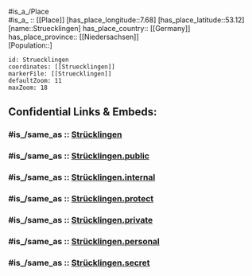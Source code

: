 ﻿---
confidential: public
isDeleted: false
location:
- 53.12
- 7.68
mapmarker: city
mapzoom:
- 7
- 12
SpocWebEntityId: 34631
tags:
- geo/City
type: City
---

#is_a_/Place  
#is_a_ :: [[Place]] 
[has_place_longitude::7.68] 
[has_place_latitude::53.12] 
[name::Struecklingen] 
has_place_country:: [[Germany]]  
has_place_province:: [[Niedersachsen]]  
[Population::] 



```leaflet
id: Struecklingen
coordinates: [[Struecklingen]] 
markerFile: [[Struecklingen]] 
defaultZoom: 11 
maxZoom: 18
```


## Confidential Links & Embeds: 

### #is_/same_as :: [Strücklingen](/_Standards/Earth/Continent/Europe/Europe~Central/Germany/Germany~West/Niedersachsen/counties~Niedersachsen/Cloppenburg/cities~Cloppenburg/Saterland/boroughs~Saterland/Strücklingen.md) 

### #is_/same_as :: [Strücklingen.public](/_public/Earth/Continent/Europe/Europe~Central/Germany/Germany~West/Niedersachsen/counties~Niedersachsen/Cloppenburg/cities~Cloppenburg/Saterland/boroughs~Saterland/Strücklingen.public.md) 

### #is_/same_as :: [Strücklingen.internal](/_internal/Earth/Continent/Europe/Europe~Central/Germany/Germany~West/Niedersachsen/counties~Niedersachsen/Cloppenburg/cities~Cloppenburg/Saterland/boroughs~Saterland/Strücklingen.internal.md) 

### #is_/same_as :: [Strücklingen.protect](/_protect/Earth/Continent/Europe/Europe~Central/Germany/Germany~West/Niedersachsen/counties~Niedersachsen/Cloppenburg/cities~Cloppenburg/Saterland/boroughs~Saterland/Strücklingen.protect.md) 

### #is_/same_as :: [Strücklingen.private](/_private/Earth/Continent/Europe/Europe~Central/Germany/Germany~West/Niedersachsen/counties~Niedersachsen/Cloppenburg/cities~Cloppenburg/Saterland/boroughs~Saterland/Strücklingen.private.md) 

### #is_/same_as :: [Strücklingen.personal](/_personal/Earth/Continent/Europe/Europe~Central/Germany/Germany~West/Niedersachsen/counties~Niedersachsen/Cloppenburg/cities~Cloppenburg/Saterland/boroughs~Saterland/Strücklingen.personal.md) 

### #is_/same_as :: [Strücklingen.secret](/_secret/Earth/Continent/Europe/Europe~Central/Germany/Germany~West/Niedersachsen/counties~Niedersachsen/Cloppenburg/cities~Cloppenburg/Saterland/boroughs~Saterland/Strücklingen.secret.md)

